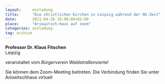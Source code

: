 ```yaml
---
layout:     einladung
title:      "Die christlichen Kirchen in Leipzig während der NS-Zeit"
date:       2021-04-20 19:00:00+02:00
place:      "Ariowitsch-Haus auf zoom"
categories: einladung
tag: archive
---
```


**Professor Dr. Klaus Fitschen**
<br>
Leipzig

veranstaltet vom *Bürgerverein Waldstraßenviertel*

Sie können dem Zoom-Meeting beitreten.
Die Verbindung finden Sie unter Ariowitschhaus virtuell
